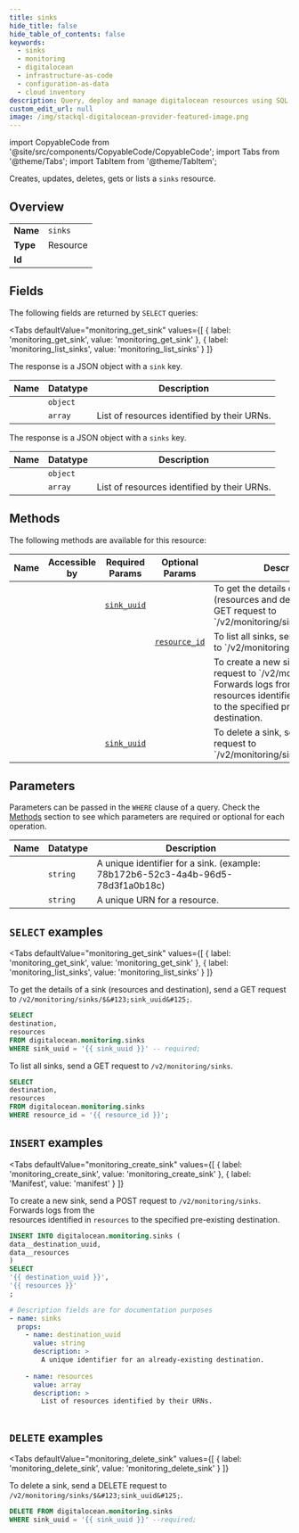 ```yaml
--- 
title: sinks
hide_title: false
hide_table_of_contents: false
keywords:
  - sinks
  - monitoring
  - digitalocean
  - infrastructure-as-code
  - configuration-as-data
  - cloud inventory
description: Query, deploy and manage digitalocean resources using SQL
custom_edit_url: null
image: /img/stackql-digitalocean-provider-featured-image.png
---
```


import CopyableCode from '@site/src/components/CopyableCode/CopyableCode';
import Tabs from '@theme/Tabs';
import TabItem from '@theme/TabItem';

Creates, updates, deletes, gets or lists a <code>sinks</code> resource.

## Overview
<table><tbody>
<tr><td><b>Name</b></td><td><code>sinks</code></td></tr>
<tr><td><b>Type</b></td><td>Resource</td></tr>
<tr><td><b>Id</b></td><td><CopyableCode code="digitalocean.monitoring.sinks" /></td></tr>
</tbody></table>

## Fields

The following fields are returned by `SELECT` queries:

<Tabs
    defaultValue="monitoring_get_sink"
    values={[
        { label: 'monitoring_get_sink', value: 'monitoring_get_sink' },
        { label: 'monitoring_list_sinks', value: 'monitoring_list_sinks' }
    ]}
>
<TabItem value="monitoring_get_sink">

The response is a JSON object with a `sink` key.

<table>
<thead>
    <tr>
    <th>Name</th>
    <th>Datatype</th>
    <th>Description</th>
    </tr>
</thead>
<tbody>
<tr>
    <td><CopyableCode code="destination" /></td>
    <td><code>object</code></td>
    <td></td>
</tr>
<tr>
    <td><CopyableCode code="resources" /></td>
    <td><code>array</code></td>
    <td>List of resources identified by their URNs.</td>
</tr>
</tbody>
</table>
</TabItem>
<TabItem value="monitoring_list_sinks">

The response is a JSON object with a `sinks` key.

<table>
<thead>
    <tr>
    <th>Name</th>
    <th>Datatype</th>
    <th>Description</th>
    </tr>
</thead>
<tbody>
<tr>
    <td><CopyableCode code="destination" /></td>
    <td><code>object</code></td>
    <td></td>
</tr>
<tr>
    <td><CopyableCode code="resources" /></td>
    <td><code>array</code></td>
    <td>List of resources identified by their URNs.</td>
</tr>
</tbody>
</table>
</TabItem>
</Tabs>

## Methods

The following methods are available for this resource:

<table>
<thead>
    <tr>
    <th>Name</th>
    <th>Accessible by</th>
    <th>Required Params</th>
    <th>Optional Params</th>
    <th>Description</th>
    </tr>
</thead>
<tbody>
<tr>
    <td><a href="#monitoring_get_sink"><CopyableCode code="monitoring_get_sink" /></a></td>
    <td><CopyableCode code="select" /></td>
    <td><a href="#parameter-sink_uuid"><code>sink_uuid</code></a></td>
    <td></td>
    <td>To get the details of a sink (resources and destination), send a GET request to `/v2/monitoring/sinks/$&#123;sink_uuid&#125;`.</td>
</tr>
<tr>
    <td><a href="#monitoring_list_sinks"><CopyableCode code="monitoring_list_sinks" /></a></td>
    <td><CopyableCode code="select" /></td>
    <td></td>
    <td><a href="#parameter-resource_id"><code>resource_id</code></a></td>
    <td>To list all sinks, send a GET request to `/v2/monitoring/sinks`.</td>
</tr>
<tr>
    <td><a href="#monitoring_create_sink"><CopyableCode code="monitoring_create_sink" /></a></td>
    <td><CopyableCode code="insert" /></td>
    <td></td>
    <td></td>
    <td>To create a new sink, send a POST request to `/v2/monitoring/sinks`. Forwards logs from the <br />resources identified in `resources` to the specified pre-existing destination.<br /></td>
</tr>
<tr>
    <td><a href="#monitoring_delete_sink"><CopyableCode code="monitoring_delete_sink" /></a></td>
    <td><CopyableCode code="delete" /></td>
    <td><a href="#parameter-sink_uuid"><code>sink_uuid</code></a></td>
    <td></td>
    <td>To delete a sink, send a DELETE request to `/v2/monitoring/sinks/$&#123;sink_uuid&#125;`.</td>
</tr>
</tbody>
</table>

## Parameters

Parameters can be passed in the `WHERE` clause of a query. Check the [Methods](#methods) section to see which parameters are required or optional for each operation.

<table>
<thead>
    <tr>
    <th>Name</th>
    <th>Datatype</th>
    <th>Description</th>
    </tr>
</thead>
<tbody>
<tr id="parameter-sink_uuid">
    <td><CopyableCode code="sink_uuid" /></td>
    <td><code>string</code></td>
    <td>A unique identifier for a sink. (example: 78b172b6-52c3-4a4b-96d5-78d3f1a0b18c)</td>
</tr>
<tr id="parameter-resource_id">
    <td><CopyableCode code="resource_id" /></td>
    <td><code>string</code></td>
    <td>A unique URN for a resource.</td>
</tr>
</tbody>
</table>

## `SELECT` examples

<Tabs
    defaultValue="monitoring_get_sink"
    values={[
        { label: 'monitoring_get_sink', value: 'monitoring_get_sink' },
        { label: 'monitoring_list_sinks', value: 'monitoring_list_sinks' }
    ]}
>
<TabItem value="monitoring_get_sink">

To get the details of a sink (resources and destination), send a GET request to `/v2/monitoring/sinks/$&#123;sink_uuid&#125;`.

```sql
SELECT
destination,
resources
FROM digitalocean.monitoring.sinks
WHERE sink_uuid = '{{ sink_uuid }}' -- required;
```
</TabItem>
<TabItem value="monitoring_list_sinks">

To list all sinks, send a GET request to `/v2/monitoring/sinks`.

```sql
SELECT
destination,
resources
FROM digitalocean.monitoring.sinks
WHERE resource_id = '{{ resource_id }}';
```
</TabItem>
</Tabs>


## `INSERT` examples

<Tabs
    defaultValue="monitoring_create_sink"
    values={[
        { label: 'monitoring_create_sink', value: 'monitoring_create_sink' },
        { label: 'Manifest', value: 'manifest' }
    ]}
>
<TabItem value="monitoring_create_sink">

To create a new sink, send a POST request to `/v2/monitoring/sinks`. Forwards logs from the <br />resources identified in `resources` to the specified pre-existing destination.<br />

```sql
INSERT INTO digitalocean.monitoring.sinks (
data__destination_uuid,
data__resources
)
SELECT 
'{{ destination_uuid }}',
'{{ resources }}'
;
```
</TabItem>
<TabItem value="manifest">

```yaml
# Description fields are for documentation purposes
- name: sinks
  props:
    - name: destination_uuid
      value: string
      description: >
        A unique identifier for an already-existing destination.
        
    - name: resources
      value: array
      description: >
        List of resources identified by their URNs.
        
```
</TabItem>
</Tabs>


## `DELETE` examples

<Tabs
    defaultValue="monitoring_delete_sink"
    values={[
        { label: 'monitoring_delete_sink', value: 'monitoring_delete_sink' }
    ]}
>
<TabItem value="monitoring_delete_sink">

To delete a sink, send a DELETE request to `/v2/monitoring/sinks/$&#123;sink_uuid&#125;`.

```sql
DELETE FROM digitalocean.monitoring.sinks
WHERE sink_uuid = '{{ sink_uuid }}' --required;
```
</TabItem>
</Tabs>
